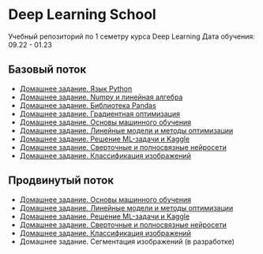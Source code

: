 # Deep Learning School
Учебный репозиторий по 1 семетру курса Deep Learning
Дата обучения: 09.22 - 01.23

## Базовый поток
- [Домашнее задание. Язык Python][python_link]
- [Домашнее задание. Numpy и линейная алгебра][numpy_link]
- [Домашнее задание. Библиотека Pandas][pandas_link]
- [Домашнее задание. Градиентная оптимизация][grad_link]
- [Домашнее задание. Основы машинного обучения][ML_basic_link]
- [Домашнее задание. Линейные модели и методы оптимизации][linear_models_link]
- [Домашнее задание. Решение ML-задачи и Kaggle][kaggle_link]
- [Домашнее задание. Сверточные и полносвязные нейросети][dense_networks_link]
- [Домашнее задание. Классификация изображений][simpsons_link]

## Продвинутый поток
- [Домашнее задание. Основы машинного обучения][ML_basic_link]
- [Домашнее задание. Линейные модели и методы оптимизации][linear_models_link]
- [Домашнее задание. Решение ML-задачи и Kaggle][kaggle_link]
- [Домашнее задание. Сверточные и полносвязные нейросети][dense_networks_link]
- [Домашнее задание. Классификация изображений][simpsons_link]
- Домашнее задание. Сегментация изображений (в разработке)
 

[python_link]:https://github.com/guessitsok/DeepLearningSchool/tree/main/basic/python_basics
[numpy_link]:https://github.com/guessitsok/DeepLearningSchool/tree/main/basic/numpy_hw
[pandas_link]:https://github.com/guessitsok/DeepLearningSchool/tree/main/basic/pandas_hw
[grad_link]:https://github.com/guessitsok/DeepLearningSchool/tree/main/basic/gradient_hw
[ML_basic_link]:https://github.com/guessitsok/DeepLearningSchool/tree/main/basic/ml_basics_hw
[linear_models_link]:https://github.com/guessitsok/DeepLearningSchool/tree/main/basic/linear_models_and_optimization_methods_hw
[kaggle_link]:https://github.com/guessitsok/DeepLearningSchool/tree/main/advanced/kaggle_competition
[dense_networks_link]:https://github.com/guessitsok/DeepLearningSchool/tree/main/advanced/dense_and_convolutional_nn
[simpsons_link]:https://github.com/guessitsok/DeepLearningSchool/tree/main/advanced/simpsons_classification
